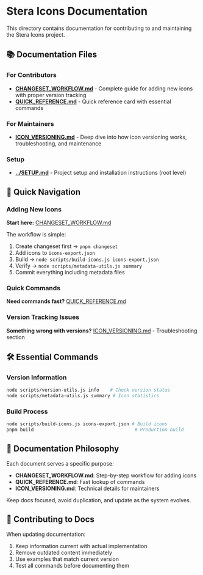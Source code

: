 # Stera Icons Documentation

This directory contains documentation for contributing to and maintaining the Stera Icons project.

## 📚 Documentation Files

### For Contributors
- **[CHANGESET_WORKFLOW.md](CHANGESET_WORKFLOW.md)** - Complete guide for adding new icons with proper version tracking
- **[QUICK_REFERENCE.md](QUICK_REFERENCE.md)** - Quick reference card with essential commands

### For Maintainers
- **[ICON_VERSIONING.md](ICON_VERSIONING.md)** - Deep dive into how icon versioning works, troubleshooting, and maintenance

### Setup
- **[../SETUP.md](../SETUP.md)** - Project setup and installation instructions (root level)

## 🎯 Quick Navigation

### Adding New Icons
**Start here:** [CHANGESET_WORKFLOW.md](CHANGESET_WORKFLOW.md)

The workflow is simple:
1. Create changeset first → `pnpm changeset`
2. Add icons to `icons-export.json`
3. Build → `node scripts/build-icons.js icons-export.json`
4. Verify → `node scripts/metadata-utils.js summary`
5. Commit everything including metadata files

### Quick Commands
**Need commands fast?** [QUICK_REFERENCE.md](QUICK_REFERENCE.md)

### Version Tracking Issues
**Something wrong with versions?** [ICON_VERSIONING.md](ICON_VERSIONING.md) - Troubleshooting section

## 🛠️ Essential Commands

### Version Information
```bash
node scripts/version-utils.js info    # Check version status
node scripts/metadata-utils.js summary # Icon statistics
```

### Build Process
```bash
node scripts/build-icons.js icons-export.json # Build icons
pnpm build                                     # Production build
```

## 📖 Documentation Philosophy

Each document serves a specific purpose:

- **CHANGESET_WORKFLOW.md**: Step-by-step workflow for adding icons
- **QUICK_REFERENCE.md**: Fast lookup of commands
- **ICON_VERSIONING.md**: Technical details for maintainers

Keep docs focused, avoid duplication, and update as the system evolves.

## 🤝 Contributing to Docs

When updating documentation:
1. Keep information current with actual implementation
2. Remove outdated content immediately
3. Use examples that match current version
4. Test all commands before documenting them
